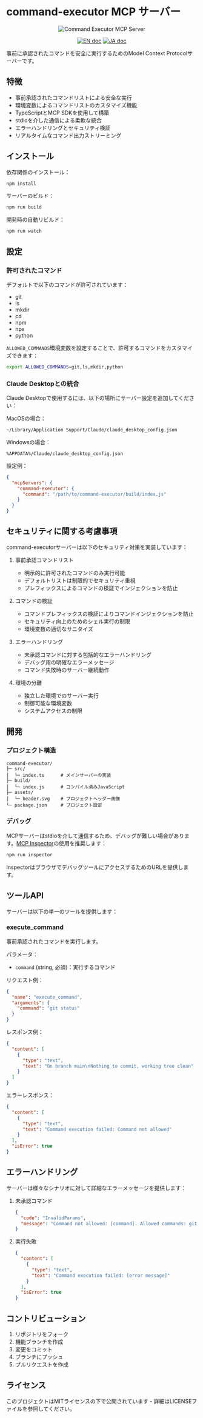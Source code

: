 # command-executor MCP サーバー

<div align="center">
   <img src="assets/header.svg" alt="Command Executor MCP Server"/>
   
   <a href="README.md"><img src="https://img.shields.io/badge/english-document-white.svg" alt="EN doc"></a>
   <a href="README.ja.md"><img src="https://img.shields.io/badge/ドキュメント-日本語-white.svg" alt="JA doc"/></a>
</div>

事前に承認されたコマンドを安全に実行するためのModel Context Protocolサーバーです。

## 特徴

- 事前承認されたコマンドリストによる安全な実行
- 環境変数によるコマンドリストのカスタマイズ機能
- TypeScriptとMCP SDKを使用して構築
- stdioを介した通信による柔軟な統合
- エラーハンドリングとセキュリティ検証
- リアルタイムなコマンド出力ストリーミング

## インストール

依存関係のインストール：
```bash
npm install
```

サーバーのビルド：
```bash
npm run build
```

開発時の自動リビルド：
```bash
npm run watch
```

## 設定

### 許可されたコマンド

デフォルトで以下のコマンドが許可されています：
- git
- ls
- mkdir
- cd
- npm
- npx
- python

`ALLOWED_COMMANDS`環境変数を設定することで、許可するコマンドをカスタマイズできます：

```bash
export ALLOWED_COMMANDS=git,ls,mkdir,python
```

### Claude Desktopとの統合

Claude Desktopで使用するには、以下の場所にサーバー設定を追加してください：

MacOSの場合：
```bash
~/Library/Application Support/Claude/claude_desktop_config.json
```

Windowsの場合：
```
%APPDATA%/Claude/claude_desktop_config.json
```

設定例：
```json
{
  "mcpServers": {
    "command-executor": {
      "command": "/path/to/command-executor/build/index.js"
    }
  }
}
```

## セキュリティに関する考慮事項

command-executorサーバーは以下のセキュリティ対策を実装しています：

1. 事前承認コマンドリスト
   - 明示的に許可されたコマンドのみ実行可能
   - デフォルトリストは制限的でセキュリティ重視
   - プレフィックスによるコマンドの検証でインジェクションを防止

2. コマンドの検証
   - コマンドプレフィックスの検証によりコマンドインジェクションを防止
   - セキュリティ向上のためのシェル実行の制限
   - 環境変数の適切なサニタイズ

3. エラーハンドリング
   - 未承認コマンドに対する包括的なエラーハンドリング
   - デバッグ用の明確なエラーメッセージ
   - コマンド失敗時のサーバー継続動作

4. 環境の分離
   - 独立した環境でのサーバー実行
   - 制御可能な環境変数
   - システムアクセスの制限

## 開発

### プロジェクト構造

```
command-executor/
├─ src/
│  └─ index.ts      # メインサーバーの実装
├─ build/
│  └─ index.js      # コンパイル済みJavaScript
├─ assets/
│  └─ header.svg    # プロジェクトヘッダー画像
└─ package.json     # プロジェクト設定
```

### デバッグ

MCPサーバーはstdioを介して通信するため、デバッグが難しい場合があります。[MCP Inspector](https://github.com/modelcontextprotocol/inspector)の使用を推奨します：

```bash
npm run inspector
```

InspectorはブラウザでデバッグツールにアクセスするためのURLを提供します。

## ツールAPI

サーバーは以下の単一のツールを提供します：

### execute_command

事前承認されたコマンドを実行します。

パラメータ：
- `command` (string, 必須)：実行するコマンド

リクエスト例：
```json
{
  "name": "execute_command",
  "arguments": {
    "command": "git status"
  }
}
```

レスポンス例：
```json
{
  "content": [
    {
      "type": "text",
      "text": "On branch main\nNothing to commit, working tree clean"
    }
  ]
}
```

エラーレスポンス：
```json
{
  "content": [
    {
      "type": "text",
      "text": "Command execution failed: Command not allowed"
    }
  ],
  "isError": true
}
```

## エラーハンドリング

サーバーは様々なシナリオに対して詳細なエラーメッセージを提供します：

1. 未承認コマンド
   ```json
   {
     "code": "InvalidParams",
     "message": "Command not allowed: [command]. Allowed commands: git, ls, mkdir, cd, npm, npx, python"
   }
   ```

2. 実行失敗
   ```json
   {
     "content": [
       {
         "type": "text",
         "text": "Command execution failed: [error message]"
       }
     ],
     "isError": true
   }
   ```

## コントリビューション

1. リポジトリをフォーク
2. 機能ブランチを作成
3. 変更をコミット
4. ブランチにプッシュ
5. プルリクエストを作成

## ライセンス

このプロジェクトはMITライセンスの下で公開されています - 詳細はLICENSEファイルを参照してください。